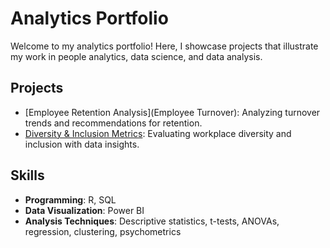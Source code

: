 # Analytics Portfolio

Welcome to my analytics portfolio! Here, I showcase projects that illustrate my work in people analytics, data science, and data analysis.

## Projects
- [Employee Retention Analysis](Employee Turnover): Analyzing turnover trends and recommendations for retention.
- [Diversity & Inclusion Metrics](link_to_project_folder): Evaluating workplace diversity and inclusion with data insights.

## Skills
- **Programming**: R, SQL
- **Data Visualization**: Power BI
- **Analysis Techniques**: Descriptive statistics, t-tests, ANOVAs, regression, clustering, psychometrics
